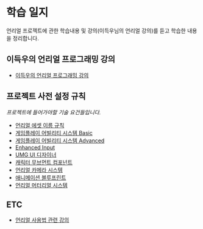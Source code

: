 # 학습 일지

언리얼 프로젝트에 관한 학습내용 및 강의(이득우님의 언리얼 강의)를 듣고 학습한 내용을 정리합니다.

## 이득우의 언리얼 프로그래밍 강의

- [이득우의 언리얼 프로그래밍 강의](./UnrealLecture/README.md)

## 프로젝트 사전 설정 규칙

*프로젝트에 들어가야할 기술 요건들입니다.*

- [언리얼 에셋 이름 규칙](./UnrealConvention/Unreal5StyleGuide.md)
- [게임플레이 어빌리티 시스템 Basic](./UnrealFunction/GameplayAbilitySystem.md)
- [게임플레이 어빌리티 시스템 Advanced](./UnrealFunction/GameplayAbilitySystemAdvanced.md)
- [Enhanced Input](./UnrealFunction/EnhancedInput.md)
- [UMG UI 디자이너](./UnrealFunction/UMG.md)
- [캐릭터 무브먼트 컴포넌트](./UnrealFunction/CharacterMovementComponent.md)
- [언리얼 카메라 시스템](./UnrealFunction/CameraSystem.md)
- [애니메이션 블루프린트](./UnrealFunction/AnimationBlueprint.md)
- [언리얼 머터리얼 시스템](./UnrealFunction/MaterialSystem.md)

## ETC

- [언리얼 사용법 관련 강의](./BasicUnrealLectures/README.md)